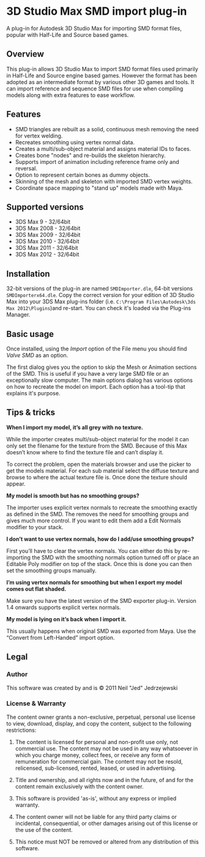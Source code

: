 
# 3D Studio Max SMD import plug-in
A plug-in for Autodesk 3D Studio Max for importing SMD format files, popular with Half-Life and Source based games.

## Overview
This plug-in allows 3D Studio Max to import SMD format files used primarily in Half-Life and Source engine based games. However the format has been adopted as an intermediate format by various other 3D games and tools. It can import reference and sequence SMD files for use when compiling models along with extra features to ease workflow.

## Features
* SMD triangles are rebuilt as a solid, continuous mesh removing the need for vertex welding.
* Recreates smoothing using vertex normal data.
* Creates a multi/sub-object material and assigns material IDs to faces.
* Creates bone "nodes" and re-builds the skeleton hierarchy.
* Supports import of animation including reference frame only and reversal.
* Option to represent certain bones as dummy objects.
* Skinning of the mesh and skeleton with imported SMD vertex weights.
* Coordinate space mapping to "stand up" models made with Maya.

## Supported versions
* 3DS Max 9 - 32/64bit
* 3DS Max 2008 - 32/64bit
* 3DS Max 2009 - 32/64bit
* 3DS Max 2010 - 32/64bit
* 3DS Max 2011 - 32/64bit
* 3DS Max 2012 - 32/64bit

## Installation
32-bit versions of the plug-in are named `SMDImporter.dle`, 64-bit versions `SMDImporterx64.dle`. Copy the correct version for your edition of 3D Studio Max into your 3DS Max plug-ins folder (i.e. `C:\Program Files\Autodesk\3ds Max 2012\Plugins`)and re-start. You can check it's loaded via the Plug-ins Manager.

## Basic usage
Once installed, using the *Import* option of the File menu you should find *Valve SMD* as an option.

The first dialog gives you the option to skip the Mesh or Animation sections of the SMD. This is useful if you have a very large SMD file or an exceptionally slow computer. The main options dialog has various options on how to recreate the model on import. Each option has a tool-tip that explains it's purpose.

## Tips & tricks

**When I import my model, it’s all grey with no texture.**

While the importer creates multi/sub-object material for the model it can only set the filename for the texture from the SMD. Because of this Max doesn’t know where to find the texture file and can’t display it.

To correct the problem, open the materials browser and use the picker to get the models material. For each sub material select the diffuse texture and browse to where the actual texture file is. Once done the texture should appear.

**My model is smooth but has no smoothing groups?**

The importer uses explicit vertex normals to recreate the smoothing exactly as defined in the SMD. The removes the need for smoothing groups and gives much more control. If you want to edit them add a Edit Normals modifier to your stack.

**I don’t want to use vertex normals, how do I add/use smoothing groups?**

First you’ll have to clear the vertex normals. You can either do this by re-importing the SMD with the smoothing normals option turned off or place an Editable Poly modifier on top of the stack. Once this is done you can then set the smoothing groups manually.

**I’m using vertex normals for smoothing but when I export my model comes out flat shaded.**

Make sure you have the latest version of the SMD exporter plug-in. Version 1.4 onwards supports explicit vertex normals.

**My model is lying on it’s back when I import it.**

This usually happens when original SMD was exported from Maya. Use the “Convert from Left-Handed” import option.

## Legal

### Author
This software was created by and is &copy; 2011 Neil "Jed" Jedrzejewski

### License & Warranty
The content owner grants a non-exclusive, perpetual, personal use license to view, download, display, and copy the content, subject to the following restrictions:

1. The content is licensed for personal and non-profit use only, not commercial use. The content may not be used in any way whatsoever in which you charge money, collect fees, or receive any form of remuneration for commercial gain. The content may not be resold, relicensed, sub-licensed, rented, leased, or used in advertising.

2. Title and ownership, and all rights now and in the future, of and for the content remain exclusively with the content owner.

3. This software is provided 'as-is', without any express or implied warranty.

4. The content owner will not be liable for any third party claims or incidental, consequential, or other damages arising out of this license or the use of the content.

5. This notice must NOT be removed or altered from any distribution of this software.
